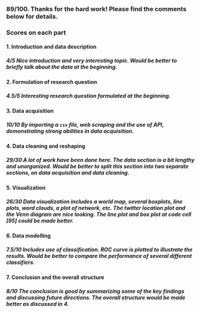 ### 89/100. Thanks for the hard work! Please find the comments below for details.
### Scores on each part
#### 1. Introduction and data description 
##### 4/5 Nice introduction and very interesting topic. Would be better to briefly talk about the data at the beginning. 
#### 2. Formulation of research question
##### 4.5/5 Interesting research question formulated at the beginning. 
#### 3. Data acquisition
##### 10/10 By importing a `csv` file, web scraping and the use of API, demonstrating strong abilities in data acquisition. 
#### 4. Data cleaning and reshaping
##### 29/30 A lot of work have been done here. The data section is a bit lengthy and unorganized. Would be better to split this section into two separate sections, on data acquisition and data cleaning. 
#### 5. Visualization
##### 26/30 Data visualization includes a world map, several boxplots, line plots, word clouds, a plot of network, etc. The twitter location plot and the Venn diagram are nice looking. The line plot and box plot at code cell [95] could be made better. 
#### 6. Data modelling
##### 7.5/10 Includes use of classification. ROC curve is plotted to illustrate the results. Would be better to compare the performance of several different classifiers. 
#### 7. Conclusion and the overall structure 
##### 8/10 The conclusion is good by summarizing some of the key findings and discussing future directions. The overall structure would be made better as discussed in 4. 
